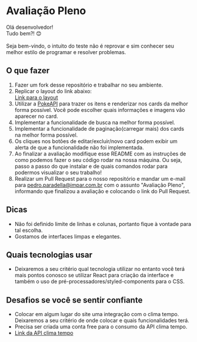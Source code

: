 # Avaliação Pleno
Olá desenvolvedor!\
Tudo bem?! 😊\
\
Seja bem-vindo, o intuito do teste não é reprovar e sim conhecer seu melhor estilo de programar e resolver problemas.

## O que fazer
1. Fazer um fork desse repositório e trabalhar no seu ambiente.
2. Replicar o layout do link abaixo:\
[Link para o layout](https://xd.adobe.com/view/c715f110-fbd4-4323-be0c-0e453c1450db-9246/?fullscreen&hints=off)
2. Utilizar a [PokeAPI](https://pokeapi.co/) para trazer os itens e renderizar nos cards da melhor forma possível. Você pode escolher quais informações e imagens vão aparecer no card.
3. Implementar a funcionalidade de busca na melhor forma possível.
4. Implementar a funcionalidade de paginação(carregar mais) dos cards na melhor forma possível.
5. Os cliques nos botões de editar/excluir/novo card podem exibir um alerta de que a funcionalidade não foi implementada.
6. Ao finalizar a avaliação modifique esse README com as instruções de como podemos fazer o seu código rodar na nossa máquina. Ou seja, passo a passo do que instalar e de quais comandos rodar para podermos visualizar o seu trabalho!
7. Realizar um Pull Request para o nosso repositório e mandar um e-mail para pedro.paradella@impar.com.br com o assunto "Avaliação Pleno", informando que finalizou a avaliação e colocando o link do Pull Request. 

## Dicas
* Não foi definido limite de linhas e colunas, portanto fique à vontade para tal escolha.
* Gostamos de interfaces limpas e elegantes.

## Quais tecnologias usar
* Deixaremos a seu critério qual tecnologia utilizar no entanto você terá mais pontos conosco se utilizar React para criação da interface e também o uso de pré-processadores/styled-components para o CSS.

## Desafios se você se sentir confiante
* Colocar em algum lugar do site uma integração com o clima tempo. Deixaremos a seu critério de onde colocar e quais funcionalidades terá.
* Precisa ser criada uma conta free para o consumo da API clima tempo.
* [Link da API clima tempo](https://advisor.climatempo.com.br/)
